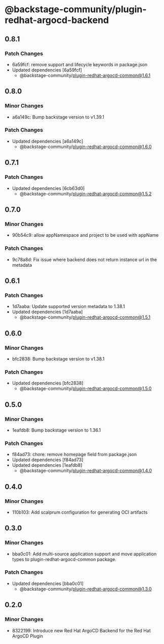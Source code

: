 # @backstage-community/plugin-redhat-argocd-backend

## 0.8.1

### Patch Changes

- 6a59fcf: remove support and lifecycle keywords in package.json
- Updated dependencies [6a59fcf]
  - @backstage-community/plugin-redhat-argocd-common@1.6.1

## 0.8.0

### Minor Changes

- a6a149c: Bump backstage version to v1.39.1

### Patch Changes

- Updated dependencies [a6a149c]
  - @backstage-community/plugin-redhat-argocd-common@1.6.0

## 0.7.1

### Patch Changes

- Updated dependencies [6cb63d0]
  - @backstage-community/plugin-redhat-argocd-common@1.5.2

## 0.7.0

### Minor Changes

- 90b54c9: allow appNamespace and project to be used with appName

### Patch Changes

- 9c78a8d: Fix issue where backend does not return instance url in the metadata

## 0.6.1

### Patch Changes

- 1d7aaba: Update supported version metadata to 1.38.1
- Updated dependencies [1d7aaba]
  - @backstage-community/plugin-redhat-argocd-common@1.5.1

## 0.6.0

### Minor Changes

- bfc2838: Bump backstage version to v1.38.1

### Patch Changes

- Updated dependencies [bfc2838]
  - @backstage-community/plugin-redhat-argocd-common@1.5.0

## 0.5.0

### Minor Changes

- 1eafdb8: Bump backstage version to 1.36.1

### Patch Changes

- f84ad73: chore: remove homepage field from package.json
- Updated dependencies [f84ad73]
- Updated dependencies [1eafdb8]
  - @backstage-community/plugin-redhat-argocd-common@1.4.0

## 0.4.0

### Minor Changes

- 110b103: Add scalprum configuration for generating OCI artifacts

## 0.3.0

### Minor Changes

- bba0c01: Add multi-source application support and move application types to plugin-redhat-argocd-common package.

### Patch Changes

- Updated dependencies [bba0c01]
  - @backstage-community/plugin-redhat-argocd-common@1.3.0

## 0.2.0

### Minor Changes

- 8322199: Introduce new Red Hat ArgoCD Backend for the Red Hat ArgoCD Plugin
